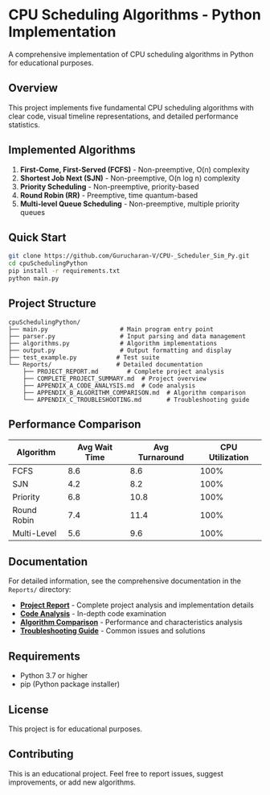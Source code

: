 # CPU Scheduling Algorithms - Python Implementation

A comprehensive implementation of CPU scheduling algorithms in Python for educational purposes.

## Overview

This project implements five fundamental CPU scheduling algorithms with clear code, visual timeline representations, and detailed performance statistics.

## Implemented Algorithms

1. **First-Come, First-Served (FCFS)** - Non-preemptive, O(n) complexity
2. **Shortest Job Next (SJN)** - Non-preemptive, O(n log n) complexity  
3. **Priority Scheduling** - Non-preemptive, priority-based
4. **Round Robin (RR)** - Preemptive, time quantum-based
5. **Multi-level Queue Scheduling** - Non-preemptive, multiple priority queues

## Quick Start

```bash
git clone https://github.com/Gurucharan-V/CPU-_Scheduler_Sim_Py.git
cd cpuSchedulingPython
pip install -r requirements.txt
python main.py
```

## Project Structure

```
cpuSchedulingPython/
├── main.py                    # Main program entry point
├── parser.py                  # Input parsing and data management
├── algorithms.py              # Algorithm implementations
├── output.py                  # Output formatting and display
├── test_example.py           # Test suite
└── Reports/                  # Detailed documentation
    ├── PROJECT_REPORT.md        # Complete project analysis
    ├── COMPLETE_PROJECT_SUMMARY.md  # Project overview
    ├── APPENDIX_A_CODE_ANALYSIS.md  # Code analysis
    ├── APPENDIX_B_ALGORITHM_COMPARISON.md  # Algorithm comparison
    └── APPENDIX_C_TROUBLESHOOTING.md       # Troubleshooting guide
```

## Performance Comparison

| Algorithm | Avg Wait Time | Avg Turnaround | CPU Utilization |
|-----------|---------------|----------------|-----------------|
| FCFS | 8.6 | 8.6 | 100% |
| SJN | 4.2 | 8.2 | 100% |
| Priority | 6.8 | 10.8 | 100% |
| Round Robin | 7.4 | 11.4 | 100% |
| Multi-Level | 5.6 | 9.6 | 100% |

## Documentation

For detailed information, see the comprehensive documentation in the `Reports/` directory:

- **[Project Report](Reports/PROJECT_REPORT.md)** - Complete project analysis and implementation details
- **[Code Analysis](Reports/APPENDIX_A_CODE_ANALYSIS.md)** - In-depth code examination
- **[Algorithm Comparison](Reports/APPENDIX_B_ALGORITHM_COMPARISON.md)** - Performance and characteristics analysis
- **[Troubleshooting Guide](Reports/APPENDIX_C_TROUBLESHOOTING.md)** - Common issues and solutions

## Requirements

- Python 3.7 or higher
- pip (Python package installer)

## License

This project is for educational purposes.

## Contributing

This is an educational project. Feel free to report issues, suggest improvements, or add new algorithms. 